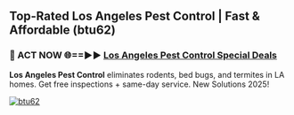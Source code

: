 ## Top-Rated Los Angeles Pest Control | Fast & Affordable (btu62)

<h3>🐜 ACT NOW 🌐==►► <a href="https://tinyurl.com/2dysvsjj" rel="nofollow">Los Angeles Pest Control Special Deals</a></h3>

**Los Angeles Pest Control** eliminates rodents, bed bugs, and termites in LA homes. Get free inspections + same-day service. New Solutions 2025!

[![btu62](https://i.imgur.com/JCYaghj.jpeg)](https://tinyurl.com/2dysvsjj)